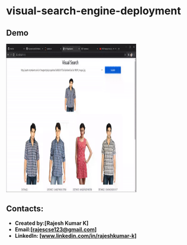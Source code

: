 # visual-search-engine-deployment



## Demo
<img src="https://github.com/Rajeshkumark26/visual-search-engine-deployment/blob/main/vs-demo.gif" width="350" height="400">


## Contacts:
* **Created by:[Rajesh Kumar K]**
* **Email:[rajescse123@gmail.com]**
* **LinkedIn: [www.linkedin.com/in/rajeshkumar-k]**
